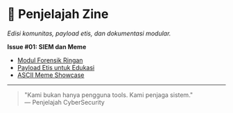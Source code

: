 <link rel="stylesheet" href="style.css">

# 🧠 Penjelajah Zine
_Edisi komunitas, payload etis, dan dokumentasi modular._

**Issue #01: SIEM dan Meme**
- [Modul Forensik Ringan](issue-01.md)
- [Payload Etis untuk Edukasi](issue-01.md#payload)
- [ASCII Meme Showcase](assets/meme.txt)

---

> "Kami bukan hanya pengguna tools. Kami penjaga sistem."  
> — Penjelajah CyberSecurity

